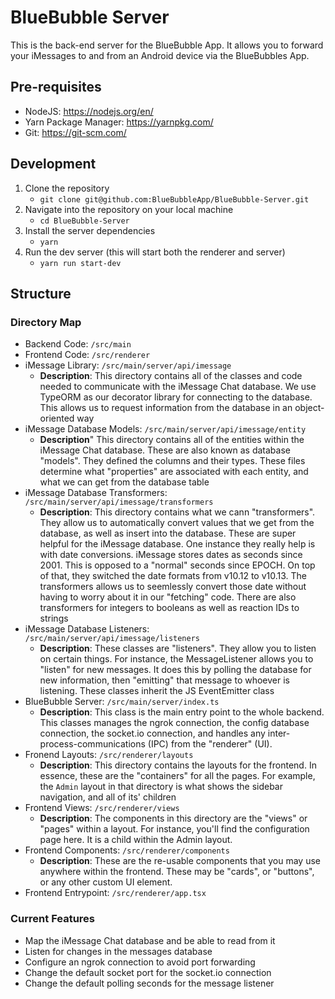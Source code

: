 # BlueBubble Server

This is the back-end server for the BlueBubble App. It allows you to forward your iMessages to and from an Android device via the BlueBubbles App.

## Pre-requisites

-   NodeJS: https://nodejs.org/en/
-   Yarn Package Manager: https://yarnpkg.com/
-   Git: https://git-scm.com/

## Development

1. Clone the repository
    - `git clone git@github.com:BlueBubbleApp/BlueBubble-Server.git`
2. Navigate into the repository on your local machine
    - `cd BlueBubble-Server`
3. Install the server dependencies
    - `yarn`
4. Run the dev server (this will start both the renderer and server)
    - `yarn run start-dev`

## Structure

### Directory Map

* Backend Code: `/src/main`
* Frontend Code: `/src/renderer`
* iMessage Library: `/src/main/server/api/imessage`
    - **Description**: This directory contains all of the classes and code needed to communicate with the iMessage Chat database. We use TypeORM as our decorator library for connecting to the database. This allows us to request information from the database in an object-oriented way
* iMessage Database Models: `/src/main/server/api/imessage/entity`
    - **Description**" This directory contains all of the entities within the iMessage Chat database. These are also known as database "models". They defined the columns and their types. These files determine what "properties" are associated with each entity, and what we can get from the database table
* iMessage Database Transformers: `/src/main/server/api/imessage/transformers`
    - **Description**: This directory contains what we cann "transformers". They allow us to automatically convert values that we get from the database, as well as insert into the database. These are super helpful for the iMessage database. One instance they really help is with date conversions. iMessage stores dates as seconds since 2001. This is opposed to a "normal" seconds since EPOCH. On top of that, they switched the date formats from v10.12 to v10.13. The transformers allows us to seemlessly convert those date without having to worry about it in our "fetching" code. There are also transformers for integers to booleans as well as reaction IDs to strings
* iMessage Database Listeners: `/src/main/server/api/imessage/listeners`
    - **Description**: These classes are "listeners". They allow you to listen on certain things. For instance, the MessageListener allows you to "listen" for new messages. It does this by polling the database for new information, then "emitting" that message to whoever is listening. These classes inherit the JS EventEmitter class
* BlueBubble Server: `/src/main/server/index.ts`
    - **Description**: This class is the main entry point to the whole backend. This classes manages the ngrok connection, the config database connection, the socket.io connection, and handles any inter-process-communications (IPC) from the "renderer" (UI).
* Fronend Layouts: `/src/renderer/layouts`
    - **Description**: This directory contains the layouts for the frontend. In essence, these are the "containers" for all the pages. For example, the `Admin` layout in that directory is what shows the sidebar navigation, and all of its' children
* Frontend Views: `/src/renderer/views`
    - **Description**: The components in this directory are the "views" or "pages" within a layout. For instance, you'll find the configuration page here. It is a child within the Admin layout.
* Frontend Components: `/src/renderer/components`
    - **Description**: These are the re-usable components that you may use anywhere within the frontend. These may be "cards", or "buttons", or any other custom UI element.
* Frontend Entrypoint: `/src/renderer/app.tsx`

### Current Features

* Map the iMessage Chat database and be able to read from it
* Listen for changes in the messages database
* Configure an ngrok connection to avoid port forwarding
* Change the default socket port for the socket.io connection
* Change the default polling seconds for the message listener